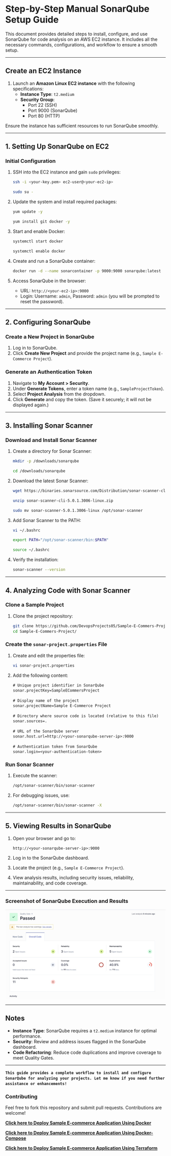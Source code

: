 # Step-by-Step Manual SonarQube Setup Guide

This document provides detailed steps to install, configure, and use SonarQube for code analysis on an AWS EC2 instance. It includes all the necessary commands, configurations, and workflow to ensure a smooth setup.

---

## Create an EC2 Instance

1. Launch an **Amazon Linux EC2 instance** with the following specifications:
   - **Instance Type**: `t2.medium`
   - **Security Group**:
     - Port 22 (SSH)
     - Port 9000 (SonarQube)
     - Port 80 (HTTP)

Ensure the instance has sufficient resources to run SonarQube smoothly.

---

## 1. Setting Up SonarQube on EC2

### **Initial Configuration**

1. SSH into the EC2 instance and gain `sudo` privileges:

   ```bash
   ssh -i <your-key.pem> ec2-user@<your-ec2-ip>
   ```
   ```bash
   sudo su -
   ```

2. Update the system and install required packages:

   ```bash
   yum update -y
   ```
   ```bash
   yum install git docker -y
   ```

3. Start and enable Docker:

   ```bash
   systemctl start docker
   ```
   ```bash
   systemctl enable docker
   ```

4. Create and run a SonarQube container:

   ```bash
   docker run -d --name sonarcontainer -p 9000:9000 sonarqube:latest
   ```

5. Access SonarQube in the browser:

   - URL: `http://<your-ec2-ip>:9000`
   - Login: Username: `admin`, Password: `admin` (you will be prompted to reset the password).

---

## 2. Configuring SonarQube

### **Create a New Project in SonarQube**

1. Log in to SonarQube.
2. Click **Create New Project** and provide the project name (e.g., `Sample E-Commerce Project`).

### **Generate an Authentication Token**

1. Navigate to **My Account > Security**.
2. Under **Generate Tokens**, enter a token name (e.g., `SampleProjectToken`).
3. Select **Project Analysis** from the dropdown.
4. Click **Generate** and copy the token. (Save it securely; it will not be displayed again.)

---

## 3. Installing Sonar Scanner

### **Download and Install Sonar Scanner**

1. Create a directory for Sonar Scanner:

   ```bash
   mkdir -p /downloads/sonarqube
   ```
   ```bash
   cd /downloads/sonarqube
   ```

2. Download the latest Sonar Scanner:

   ```bash
   wget https://binaries.sonarsource.com/Distribution/sonar-scanner-cli/sonar-scanner-cli-5.0.1.3006-linux.zip
   ```
   ```bash
   unzip sonar-scanner-cli-5.0.1.3006-linux.zip
   ```
   ```bash
   sudo mv sonar-scanner-5.0.1.3006-linux /opt/sonar-scanner
   ```

3. Add Sonar Scanner to the PATH:

   ```bash
   vi ~/.bashrc 
   ```
   ```bash
   export PATH="/opt/sonar-scanner/bin:$PATH"
   ```
   ```bash
   source ~/.bashrc
   ```

4. Verify the installation:

   ```bash
   sonar-scanner --version
   ```

---

## 4. Analyzing Code with Sonar Scanner

### **Clone a Sample Project**

1. Clone the project repository:
   ```bash
   git clone https://github.com/DevopsProjects05/Sample-E-Commers-Project.git
   cd Sample-E-Commers-Project/
   ```

### **Create the `sonar-project.properties` File**

1. Create and edit the properties file:
   ```bash
   vi sonar-project.properties
   ```
2. Add the following content:
   ```properties
   # Unique project identifier in SonarQube
   sonar.projectKey=SampleECommersProject

   # Display name of the project
   sonar.projectName=Sample E-Commerce Project

   # Directory where source code is located (relative to this file)
   sonar.sources=.

   # URL of the SonarQube server
   sonar.host.url=http://<your-sonarqube-server-ip>:9000

   # Authentication token from SonarQube
   sonar.login=<your-authentication-token>
   ```

### **Run Sonar Scanner**

1. Execute the scanner:
   ```bash
   /opt/sonar-scanner/bin/sonar-scanner
   ```
2. For debugging issues, use:
   ```bash
   /opt/sonar-scanner/bin/sonar-scanner -X
   ```

---

## 5. Viewing Results in SonarQube

1. Open your browser and go to:
   ```
   http://<your-sonarqube-server-ip>:9000
   ```


2. Log in to the SonarQube dashboard.
3. Locate the project (e.g., `Sample E-Commerce Project`).
4. View analysis results, including security issues, reliability, maintainability, and code coverage.

---

### Screenshot of SonarQube Execution and Results

![](/SonarQube/sonar.jpg)

---

## Notes

- **Instance Type**: SonarQube requires a `t2.medium` instance for optimal performance.
- **Security**: Review and address issues flagged in the SonarQube dashboard.
- **Code Refactoring**: Reduce code duplications and improve coverage to meet Quality Gates.

---

**`This guide provides a complete workflow to install and configure SonarQube for analyzing your projects. Let me know if you need further assistance or enhancements!`**

### Contributing
Feel free to fork this repository and submit pull requests. Contributions are welcome!

**[Click here to Deploy Sample E-commerce Application Using Docker](https://github.com/DevopsProjects05/Sample-E-Commers-Project/tree/main/Docker)**

**[Click here to Deploy Sample E-commerce Application Using Docker-Compose](https://github.com/DevopsProjects05/Sample-E-Commers-Project/tree/main/Docker-Compose)**

**[Click here to Deploy Sample E-commerce Application Using Terraform ](https://github.com/DevopsProjects05/Sample-E-Commers-Project/tree/main/Terraform)**